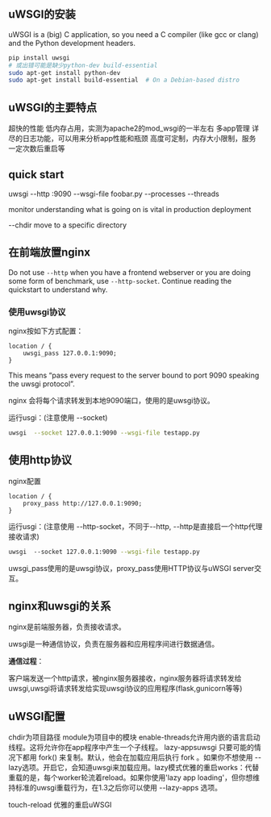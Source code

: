 ## uWSGI的安装

uWSGI is a (big) C application, so you need a C compiler (like gcc or clang) and the Python development headers.

```bash
pip install uwsgi
# 或出错可能是缺少python-dev build-essential
sudo apt-get install python-dev
sudo apt-get install build-essential  # On a Debian-based distro
```



## uWSGI的主要特点
超快的性能
低内存占用，实测为apache2的mod_wsgi的一半左右
多app管理
详尽的日志功能，可以用来分析app性能和瓶颈
高度可定制，内存大小限制，服务一定次数后重启等

## quick start

uwsgi --http :9090 --wsgi-file foobar.py
--processes
--threads

monitor understanding what is going on is vital in production deployment

--chdir  move to a specific directory

## 在前端放置nginx

Do not use `--http` when you have a frontend webserver or you are doing some form of benchmark, use `--http-socket`. Continue reading the quickstart to understand why.

### 使用uwsgi协议

nginx按如下方式配置：

```nginx
location / {
    uwsgi_pass 127.0.0.1:9090;
}
```

This means “pass every request to the server bound to port 9090 speaking the uwsgi protocol”.

nginx 会将每个请求转发到本地9090端口，使用的是uwsgi协议。

运行usgi：(注意使用 --socket)

```bash
uwsgi  --socket 127.0.0.1:9090 --wsgi-file testapp.py
```

## 使用http协议

nginx配置

```nginx
location / {
    proxy_pass http://127.0.0.1:9090;
}
```

运行usgi：(注意使用 --http-socket，不同于--http, --http是直接启一个http代理接收请求)

```bash
uwsgi  --socket 127.0.0.1:9090 --wsgi-file testapp.py
```

uwsgi_pass使用的是uwsgi协议，proxy_pass使用HTTP协议与uWSGI server交互。

## nginx和uwsgi的关系

nginx是前端服务器，负责接收请求。

uwsgi是一种通信协议，负责在服务器和应用程序间进行数据通信。

**通信过程**： 

客户端发送一个http请求，被nginx服务器接收，nginx服务器将请求转发给uwsgi,uwsgi将请求转发给实现uwsgi协议的应用程序(flask,gunicorn等等)

## uWSGI配置

chdir为项目路径
module为项目中的模块
enable-threads允许用内嵌的语言启动线程。这将允许你在app程序中产生一个子线程。
lazy-appsuwsgi 只要可能的情况下都用 fork() 来复制。默认，他会在加载应用后执行 fork 。如果你不想使用 --lazy选项。开启它，会知道uwsgi来加载应用。lazy模式优雅的重启works：代替重载的是，每个worker轮流着reload。如果你使用'lazy app loading'，但你想维持标准的uwsgi重载行为，在1.3之后你可以使用 --lazy-apps 选项。

touch-reload 优雅的重启uWSGI 